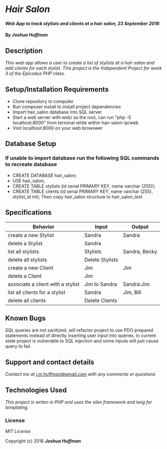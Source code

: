 # _Hair Salon_

#### _Web App to track stylists and clients at a hair salon, 23 September 2016_

#### By _**Joshua Huffman**_

## Description

_This web app allows a user to create a list of stylists at a hair salon and add clients for each stylist.  This project is the Independent Project for week 3 of the Epicodus PHP class._

## Setup/Installation Requirements

* Clone repository to computer
* Run composer install to install project dependencies
* Import hair_salon database into SQL server
* Start a web server with web/ as the root, can run "php -S localhost:8000" from terminal while within hair-salon-ip/web
* Visit localhost:8000 on your web browswer

## Database Setup
  ### If unable to import database run the following SQL commands to recreate database

  * CREATE DATABASE hair_salon;
  * USE hair_salon;
  * CREATE TABLE stylists (id serial PRIMARY KEY, name varchar (255));
  * CREATE TABLE clients (id serial PRIMARY KEY, name varchar (255), stylist_id int);
  Then copy hair_salon structure to hair_salon_test

## Specifications
  |Behavior|Input|Output|
  |----|----|----|
  |create a new Stylist|Sandra|Sandra|
  |delete a Stylist|Sandra||
  |list all stylists|Stylists|Sandra, Becky|
  |delete all stylists|Delete Stylists||
  |create a new Client|Jim|Jim|
  |delete a Client|Jim||
  |associate a client with a stylist|Jim to Sandra|Sandra:Jim|
  |list all clients for a stylist|Sandra|Jim, Bill|
  |delete all clients|Delete Clients||


## Known Bugs
  SQL queries are not sanitized, will refactor project to use PDO prepared statements instead of directly inserting user input into queries. In current state project is vulnerable to SQL injection and some inputs will just cause query to fail.

## Support and contact details

_Contact me at j.m.huffman@gmail.com with any comments or questions_

## Technologies Used

_This project is writen in PHP and uses the silex framework and twig for templating._

### License

*MIT License*

Copyright (c) 2016 **_Joshua Huffman_**
